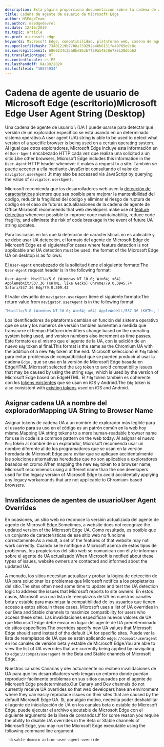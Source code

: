 ```yaml
---
description: Esta página proporciona documentación sobre la cadena de agente de usuario de Microsoft Edge
title: Cadena de agente de usuario de Microsoft Edge
author: MSEdgeTeam
ms.author: msedgedevrel
ms.date: 12/16/2019
ms.topic: article
ms.prod: microsoft-edge
keywords: Microsoft Edge, compatibilidad, plataforma web, cadena de agente de usuario, cadena de UA, UA Overrides
ms.openlocfilehash: 73401219b7708a739292a46b6131fe40765e9c8c
ms.sourcegitcommit: 6860234c25a8be863b7f29a54838e78e120dbb62
ms.translationtype: MT
ms.contentlocale: es-ES
ms.lasthandoff: 04/09/2020
ms.locfileid: "10574934"
---
```

# <span data-ttu-id="b2955-104">Cadena de agente de usuario de Microsoft Edge (escritorio)</span><span class="sxs-lookup"><span data-stu-id="b2955-104">Microsoft Edge User Agent String (Desktop)</span></span>  

<span data-ttu-id="b2955-105">Una cadena de agente de usuario \ (UA \) puede usarse para detectar qué versión de un explorador específico se está usando en un determinado sistema operativo.</span><span class="sxs-lookup"><span data-stu-id="b2955-105">A user agent \(UA\) string is able to be used to detect what version of a specific browser is being used on a certain operating system.</span></span>  <span data-ttu-id="b2955-106">Al igual que otros exploradores, Microsoft Edge incluye esta información en el `User-Agent` encabezado HTTP cada vez que realiza una solicitud a un sitio.</span><span class="sxs-lookup"><span data-stu-id="b2955-106">Like other browsers, Microsoft Edge includes this information in the `User-Agent` HTTP header whenever it makes a request to a site.</span></span>  <span data-ttu-id="b2955-107">También se puede acceder a ella mediante JavaScript consultando el valor de `navigator.userAgent` .</span><span class="sxs-lookup"><span data-stu-id="b2955-107">It may also be accessed via JavaScript by querying the value of `navigator.userAgent`.</span></span>  

<span data-ttu-id="b2955-108">Microsoft recomienda que los desarrolladores web usen la [detección de características](https://developer.mozilla.org/docs/Learn/Tools_and_testing/Cross_browser_testing/Feature_detection) siempre que sea posible para mejorar la mantenibilidad del código, reducir la fragilidad del código y eliminar el riesgo de ruptura de código en el caso de futuras actualizaciones de la cadena de agente de Office.</span><span class="sxs-lookup"><span data-stu-id="b2955-108">Microsoft recommends that web developers make use of [feature detection](https://developer.mozilla.org/docs/Learn/Tools_and_testing/Cross_browser_testing/Feature_detection) whenever possible to improve code maintainability, reduce code fragility, and eliminate the risk of code breakage in the event of future UA string updates.</span></span>  

<span data-ttu-id="b2955-109">Para los casos en los que la detección de características no es aplicable y se debe usar UA detección, el formato del agente de Microsoft Edge de Microsoft Edge es el siguiente:</span><span class="sxs-lookup"><span data-stu-id="b2955-109">For cases where feature detection is not applicable and UA detection must be used, the format of the Microsoft Edge UA on desktop is as follows:</span></span>

<span data-ttu-id="b2955-110">El `User-Agent` encabezado de la solicitud tiene el siguiente formato:</span><span class="sxs-lookup"><span data-stu-id="b2955-110">The `User-Agent` request header is in the following format:</span></span>

```http
User-Agent: Mozilla/5.0 (Windows NT 10.0; Win64; x64) AppleWebKit/537.36 (KHTML, like Gecko) Chrome/79.0.3945.74 Safari/537.36 Edg/79.0.309.43
``` 

<span data-ttu-id="b2955-111">El valor devuelto de `navigator.userAgent` tiene el siguiente formato:</span><span class="sxs-lookup"><span data-stu-id="b2955-111">The return value from `navigator.userAgent` is in the following format:</span></span>

```javascript
"Mozilla/5.0 (Windows NT 10.0; Win64; x64) AppleWebKit/537.36 (KHTML, like Gecko) Chrome/79.0.3945.74 Safari/537.36 Edg/79.0.309.43"
```  

<span data-ttu-id="b2955-112">Los identificadores de plataforma cambian en función del sistema operativo que se use y los números de versión también aumentan a medida que transcurre el tiempo.</span><span class="sxs-lookup"><span data-stu-id="b2955-112">Platform identifiers change based on the operating system being used, and version numbers also increment as time passes.</span></span>  <span data-ttu-id="b2955-113">Este formato es el mismo que el agente de la UA, con la adición de un nuevo `Edg` token al final.</span><span class="sxs-lookup"><span data-stu-id="b2955-113">This format is the same as the Chromium UA with the addition of a new `Edg` token at the end.</span></span>  <span data-ttu-id="b2955-114">Microsoft seleccionó el `Edg` token para evitar problemas de compatibilidad que se pueden producir al usar la cadena `Edge` , que se usa en la versión de Microsoft Edge basada en EdgeHTML.</span><span class="sxs-lookup"><span data-stu-id="b2955-114">Microsoft selected the `Edg` token to avoid compatibility issues that may be caused by using the string `Edge`, which is used by the version of Microsoft Edge based on EdgeHTML.</span></span>  <span data-ttu-id="b2955-115">El `Edg` token también es coherente con los [tokens existentes](https://blogs.windows.com/msedgedev/2017/10/05/microsoft-edge-ios-android-developer/) que se usan en iOS y Android.</span><span class="sxs-lookup"><span data-stu-id="b2955-115">The `Edg` token is also consistent with [existing tokens](https://blogs.windows.com/msedgedev/2017/10/05/microsoft-edge-ios-android-developer/) used on iOS and Android.</span></span>

## <span data-ttu-id="b2955-116">Asignar cadena UA a nombre del explorador</span><span class="sxs-lookup"><span data-stu-id="b2955-116">Mapping UA String to Browser Name</span></span>
<span data-ttu-id="b2955-117">Asignar tokens de cadena UA a un nombre de explorador más legible para el usuario para su uso en el código es un patrón común en la web hoy mismo.</span><span class="sxs-lookup"><span data-stu-id="b2955-117">Mapping UA string tokens to a more human-readable browser name for use in code is a common pattern on the web today.</span></span> <span data-ttu-id="b2955-118">Al asignar el nuevo `Edg` token al nombre de un explorador, Microsoft recomienda usar un nombre diferente al de los programadores que se usan en la versión heredada de Microsoft Edge para evitar que se apliquen accidentalmente las soluciones alternativas heredadas que no son aplicables a exploradores basados en cromo.</span><span class="sxs-lookup"><span data-stu-id="b2955-118">When mapping the new `Edg` token to a browser name, Microsoft recommends using a different name than the one developers used for the legacy version of Microsoft Edge to avoid accidentally applying any legacy workarounds that are not applicable to Chromium-based browsers.</span></span>

## <span data-ttu-id="b2955-119">Invalidaciones de agentes de usuario</span><span class="sxs-lookup"><span data-stu-id="b2955-119">User Agent Overrides</span></span>  

<span data-ttu-id="b2955-120">En ocasiones, un sitio web no reconoce la versión actualizada del agente de agente de Microsoft Edge.</span><span class="sxs-lookup"><span data-stu-id="b2955-120">Sometimes, a website does not recognize the updated version of the Microsoft Edge UA.</span></span>  <span data-ttu-id="b2955-121">Como resultado, es posible que un conjunto de características de ese sitio web no funcione correctamente.</span><span class="sxs-lookup"><span data-stu-id="b2955-121">As a result, a set of the features of that website may not work correctly.</span></span>  <span data-ttu-id="b2955-122">Cuando se le notifique a Microsoft acerca de estos tipos de problemas, los propietarios del sitio web se comunican con él y le informan sobre el agente de UA actualizado.</span><span class="sxs-lookup"><span data-stu-id="b2955-122">When Microsoft is notified about these types of issues, website owners are contacted and informed about the updated UA.</span></span>  

<span data-ttu-id="b2955-123">A menudo, los sitios necesitan actualizar y probar la lógica de detección de UA para solucionar los problemas que Microsoft notifica a los propietarios del sitio.</span><span class="sxs-lookup"><span data-stu-id="b2955-123">The sites often need some time to update and test the UA detection logic to address the issues that Microsoft reports to site owners.</span></span>  <span data-ttu-id="b2955-124">En estos casos, Microsoft usa una lista de reemplazos de UA en nuestros canales beta y estable para maximizar la compatibilidad de los usuarios que tienen acceso a estos sitios.</span><span class="sxs-lookup"><span data-stu-id="b2955-124">In these cases, Microsoft uses a list of UA overrides in our Beta and Stable channels to maximize compatibility for users who access these sites.</span></span>  <span data-ttu-id="b2955-125">Las invalidaciones especifican nuevos valores de UA que Microsoft Edge debe enviar en lugar del agente de UA predeterminado de sitios específicos.</span><span class="sxs-lookup"><span data-stu-id="b2955-125">The overrides specify new UA values that Microsoft Edge should send instead of the default UA for specific sites.</span></span>  <span data-ttu-id="b2955-126">Puede ver la lista de reemplazos de UA que se están aplicando `edge://compat/useragent` en los canales de versión beta y estable de Microsoft Edge.</span><span class="sxs-lookup"><span data-stu-id="b2955-126">You are able to view the list of UA overrides that are currently being applied by navigating to `edge://compat/useragent` in the Beta and Stable channels of Microsoft Edge.</span></span> 

<span data-ttu-id="b2955-127">Nuestros canales Canarias y dev actualmente no reciben invalidaciones de UA para que los desarrolladores web tengan un entorno donde puedan reproducir fácilmente problemas en sus sitios causados por el agente de Microsoft Edge predeterminado.</span><span class="sxs-lookup"><span data-stu-id="b2955-127">Our Canary and Dev channels do not currently receive UA overrides so that web developers have an environment where they can easily reproduce issues on their sites that are caused by the default Microsoft Edge UA.</span></span>  <span data-ttu-id="b2955-128">Si, por algún motivo, necesita poder deshabilitar el agente de inicialización de UA en los canales beta o estable de Microsoft Edge, puede ejecutar el archivo ejecutable de Microsoft Edge con el siguiente argumento de la línea de comandos:</span><span class="sxs-lookup"><span data-stu-id="b2955-128">If for some reason you require the ability to disable UA overrides in the Beta or Stable channels of Microsoft Edge, you may run the Microsoft Edge executable using the following command line argument:</span></span>  

```shell
--disable-domain-action-user-agent-override
```  
